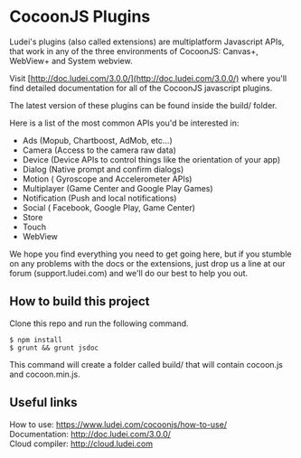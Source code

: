 CocoonJS Plugins
================

Ludei's plugins (also called extensions) are multiplatform Javascript APIs, that work in any of the three environments of CocoonJS: Canvas+, WebView+ and System webview.

Visit [http://doc.ludei.com/3.0.0/](http://doc.ludei.com/3.0.0/) where you'll find detailed documentation for all of the CocoonJS javascript plugins.

The latest version of these plugins can be found inside the build/ folder.

Here is a list of the most common APIs you'd be interested in:

* Ads (Mopub, Chartboost, AdMob, etc...)
* Camera (Access to the camera raw data)
* Device (Device APIs to control things like the orientation of your app)
* Dialog (Native prompt and confirm dialogs)
* Motion ( Gyroscope and Accelerometer APIs)
* Multiplayer (Game Center and Google Play Games)
* Notification (Push and local notifications)
* Social ( Facebook, Google Play, Game Center)
* Store
* Touch
* WebView

We hope you find everything you need to get going here, but if you stumble on any problems with the docs or the extensions, just drop us a line at our forum (support.ludei.com) and we'll do our best to help you out.

How to build this project
--------------------
Clone this repo and run the following command.

 `$ npm install`  
 `$ grunt && grunt jsdoc`

This command will create a folder called build/ that will contain cocoon.js and cocoon.min.js.

Useful links
--------------------
How to use: https://www.ludei.com/cocoonjs/how-to-use/  
Documentation: http://doc.ludei.com/3.0.0/  
Cloud compiler: http://cloud.ludei.com
